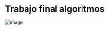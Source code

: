 # Trabajo final algoritmos
![image](https://github.com/PrettySusi/Trabajo-final-algoritmos/assets/169689247/41009441-0396-45b7-8b3f-6a5829392385)


